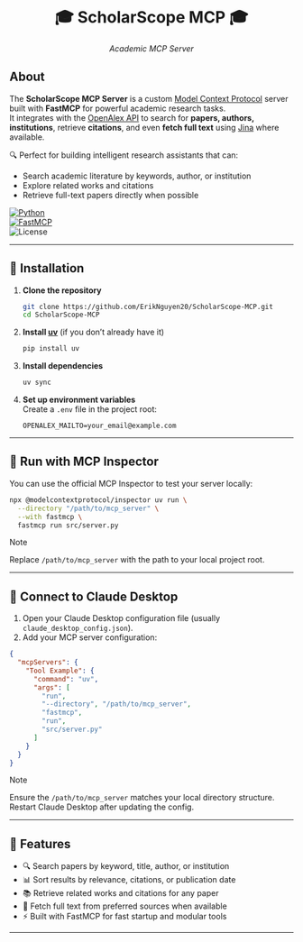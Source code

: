 <div align="center">

# 🎓 **ScholarScope MCP** 🎓

_Academic MCP Server_

</div>


## **About**

The **ScholarScope MCP Server** is a custom [Model Context Protocol](https://modelcontextprotocol.io/) server built with **FastMCP** for powerful academic research tasks.  
It integrates with the [OpenAlex API](https://openalex.org/) to search for **papers, authors, institutions**, retrieve **citations**, and even **fetch full text** using [Jina](https://jina.ai/) where available.

🔍 Perfect for building intelligent research assistants that can:  
- Search academic literature by keywords, author, or institution  
- Explore related works and citations  
- Retrieve full-text papers directly when possible  

[![Python](https://img.shields.io/badge/Python-3.13+-blue?style=for-the-badge&logo=python)](https://www.python.org/)  
[![FastMCP](https://img.shields.io/badge/Backend-FastMCP-orange?style=for-the-badge&logo=modelcontextprotocol)](https://github.com/modelcontextprotocol/fastmcp)  
![License](https://img.shields.io/badge/license-MIT-green?style=for-the-badge)  

---

## 🚀 **Installation**

1. **Clone the repository**  
   ```bash
   git clone https://github.com/ErikNguyen20/ScholarScope-MCP.git
   cd ScholarScope-MCP
   ```

2. **Install [uv](https://docs.astral.sh/uv/)** (if you don’t already have it)  
   ```bash
   pip install uv
   ```

3. **Install dependencies**  
   ```bash
   uv sync
   ```

4. **Set up environment variables**  
   Create a `.env` file in the project root:  
   ```env
   OPENALEX_MAILTO=your_email@example.com
   ```

---

## 🧪 **Run with MCP Inspector**

You can use the official MCP Inspector to test your server locally:

```bash
npx @modelcontextprotocol/inspector uv run \
  --directory "/path/to/mcp_server" \
  --with fastmcp \
  fastmcp run src/server.py
```
> [!Note]
> Replace `/path/to/mcp_server` with the path to your local project root.

---

## 💬 **Connect to Claude Desktop**

1. Open your Claude Desktop configuration file (usually `claude_desktop_config.json`).  
2. Add your MCP server configuration:

```json
{
  "mcpServers": {
    "Tool Example": {
      "command": "uv",
      "args": [
        "run",
        "--directory", "/path/to/mcp_server",
        "fastmcp",
        "run",
        "src/server.py"
      ]
    }
  }
}
```

> [!Note]
> Ensure the `/path/to/mcp_server` matches your local directory structure.  
> Restart Claude Desktop after updating the config.

---

## 🧭 **Features**

- 🔍 Search papers by keyword, title, author, or institution  
- 📊 Sort results by relevance, citations, or publication date  
- 📚 Retrieve related works and citations for any paper  
- 📄 Fetch full text from preferred sources when available  
- ⚡ Built with FastMCP for fast startup and modular tools  

---
